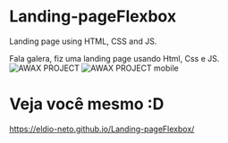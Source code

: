 # Landing-pageFlexbox
Landing page using HTML, CSS and JS.

Fala galera, fiz uma landing page usando Html, Css e JS.
![AWAX PROJECT](https://user-images.githubusercontent.com/97411284/161364079-397ba9c2-b74d-4eec-b3d4-64d600141eab.gif)
![AWAX PROJECT mobile](https://user-images.githubusercontent.com/97411284/161364133-42b84f2f-4b3b-4498-9bd1-fd4a0e3e63ee.gif)


<h1>Veja você mesmo :D</h1>

https://eldio-neto.github.io/Landing-pageFlexbox/

